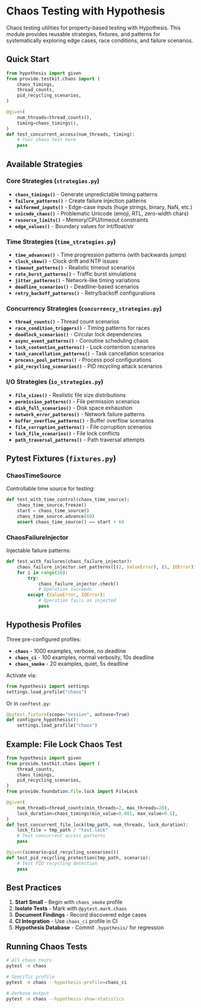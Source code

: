 # Chaos Testing with Hypothesis

Chaos testing utilities for property-based testing with Hypothesis. This module provides reusable strategies, fixtures, and patterns for systematically exploring edge cases, race conditions, and failure scenarios.

## Quick Start

```python
from hypothesis import given
from provide.testkit.chaos import (
    chaos_timings,
    thread_counts,
    pid_recycling_scenarios,
)

@given(
    num_threads=thread_counts(),
    timing=chaos_timings(),
)
def test_concurrent_access(num_threads, timing):
    # Your chaos test here
    pass
```

## Available Strategies

### Core Strategies (`strategies.py`)

- **`chaos_timings()`** - Generate unpredictable timing patterns
- **`failure_patterns()`** - Create failure injection patterns
- **`malformed_inputs()`** - Edge-case inputs (huge strings, binary, NaN, etc.)
- **`unicode_chaos()`** - Problematic Unicode (emoji, RTL, zero-width chars)
- **`resource_limits()`** - Memory/CPU/timeout constraints
- **`edge_values()`** - Boundary values for int/float/str

### Time Strategies (`time_strategies.py`)

- **`time_advances()`** - Time progression patterns (with backwards jumps)
- **`clock_skew()`** - Clock drift and NTP issues
- **`timeout_patterns()`** - Realistic timeout scenarios
- **`rate_burst_patterns()`** - Traffic burst simulations
- **`jitter_patterns()`** - Network-like timing variations
- **`deadline_scenarios()`** - Deadline-based scenarios
- **`retry_backoff_patterns()`** - Retry/backoff configurations

### Concurrency Strategies (`concurrency_strategies.py`)

- **`thread_counts()`** - Thread count scenarios
- **`race_condition_triggers()`** - Timing patterns for races
- **`deadlock_scenarios()`** - Circular lock dependencies
- **`async_event_patterns()`** - Coroutine scheduling chaos
- **`lock_contention_patterns()`** - Lock contention scenarios
- **`task_cancellation_patterns()`** - Task cancellation scenarios
- **`process_pool_patterns()`** - Process pool configurations
- **`pid_recycling_scenarios()`** - PID recycling attack scenarios

### I/O Strategies (`io_strategies.py`)

- **`file_sizes()`** - Realistic file size distributions
- **`permission_patterns()`** - File permission scenarios
- **`disk_full_scenarios()`** - Disk space exhaustion
- **`network_error_patterns()`** - Network failure patterns
- **`buffer_overflow_patterns()`** - Buffer overflow scenarios
- **`file_corruption_patterns()`** - File corruption scenarios
- **`lock_file_scenarios()`** - File lock conflicts
- **`path_traversal_patterns()`** - Path traversal attempts

## Pytest Fixtures (`fixtures.py`)

### ChaosTimeSource

Controllable time source for testing:

```python
def test_with_time_control(chaos_time_source):
    chaos_time_source.freeze()
    start = chaos_time_source()
    chaos_time_source.advance(60)
    assert chaos_time_source() == start + 60
```

### ChaosFailureInjector

Injectable failure patterns:

```python
def test_with_failures(chaos_failure_injector):
    chaos_failure_injector.set_patterns([(2, ValueError), (5, IOError)])
    for i in range(10):
        try:
            chaos_failure_injector.check()
            # Operation succeeds
        except (ValueError, IOError):
            # Operation fails as injected
            pass
```

## Hypothesis Profiles

Three pre-configured profiles:

- **`chaos`** - 1000 examples, verbose, no deadline
- **`chaos_ci`** - 100 examples, normal verbosity, 10s deadline
- **`chaos_smoke`** - 20 examples, quiet, 5s deadline

Activate via:

```python
from hypothesis import settings
settings.load_profile("chaos")
```

Or in `conftest.py`:

```python
@pytest.fixture(scope="session", autouse=True)
def configure_hypothesis():
    settings.load_profile("chaos")
```

## Example: File Lock Chaos Test

```python
from hypothesis import given
from provide.testkit.chaos import (
    thread_counts,
    chaos_timings,
    pid_recycling_scenarios,
)
from provide.foundation.file.lock import FileLock

@given(
    num_threads=thread_counts(min_threads=2, max_threads=20),
    lock_duration=chaos_timings(min_value=0.001, max_value=0.5),
)
def test_concurrent_file_lock(tmp_path, num_threads, lock_duration):
    lock_file = tmp_path / "test.lock"
    # Test concurrent access patterns
    pass

@given(scenario=pid_recycling_scenarios())
def test_pid_recycling_protection(tmp_path, scenario):
    # Test PID recycling detection
    pass
```

## Best Practices

1. **Start Small** - Begin with `chaos_smoke` profile
2. **Isolate Tests** - Mark with `@pytest.mark.chaos`
3. **Document Findings** - Record discovered edge cases
4. **CI Integration** - Use `chaos_ci` profile in CI
5. **Hypothesis Database** - Commit `.hypothesis/` for regression

## Running Chaos Tests

```bash
# All chaos tests
pytest -m chaos

# Specific profile
pytest -m chaos --hypothesis-profile=chaos_ci

# Verbose output
pytest -m chaos --hypothesis-show-statistics
```
